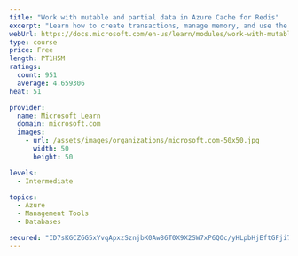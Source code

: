 ```yaml
---
title: "Work with mutable and partial data in Azure Cache for Redis"
excerpt: "Learn how to create transactions, manage memory, and use the cache-aside pattern with Azure Cache for Redis"
webUrl: https://docs.microsoft.com/en-us/learn/modules/work-with-mutable-and-partial-data-in-a-redis-cache/
type: course
price: Free
length: PT1H5M
ratings:
  count: 951
  average: 4.659306
heat: 51

provider:
  name: Microsoft Learn
  domain: microsoft.com
  images:
    - url: /assets/images/organizations/microsoft.com-50x50.jpg
      width: 50
      height: 50

levels:
  - Intermediate

topics:
  - Azure
  - Management Tools
  - Databases

secured: "ID7sKGCZ6G5xYvqApxzSznjbK0Aw86T0X9X2SW7xP6QOc/yHLpbHjEftGFji7WgMKVZ054+6D8qj6rAgS8IgzPiGnNqkSOA651t9Wa9ca582vTf7wpU4ocSe7b81/1vfHWykINBsoswNPrGJ7ARHisl2ZAqw+USF1ovV9bTKwgVoIc9/K8OIlyRQ2oPJbcdzMk3ZM/bx9QpsbTU9mCkZzLbwJhKIrQam5Qy3FO/e8tG/BUwHfBkm2GaBhQxiLvgLOYHWqGp6nCMRM+tcdTmMURjVUOBALLrwx90vDiT+vHuM7WJuwEFKFolJx70Guyy++n/fW02cpmt5X2eNhuTDBIv8++C/pNbTikL6Cf3lYQ1+fzyS8Qif7IXNhLTXWfQqq/yHvKKmYnRWsKutiQcp2wM8uaZaSOOkIehu+Dy3jhA=;k9nX12hqlg/+Rsv9Ecixiw=="
---
```


